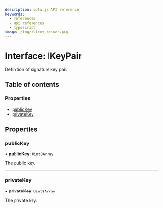 ```yaml
---
description: iota.js API reference
keywords:
  - references
  - api references
  - typescript
image: /img/client_banner.png
---
```


# Interface: IKeyPair

Definition of signature key pair.

## Table of contents

### Properties

- [publicKey](IKeyPair.md#publickey)
- [privateKey](IKeyPair.md#privatekey)

## Properties

### publicKey

• **publicKey**: `Uint8Array`

The public key.

---

### privateKey

• **privateKey**: `Uint8Array`

The private key.
